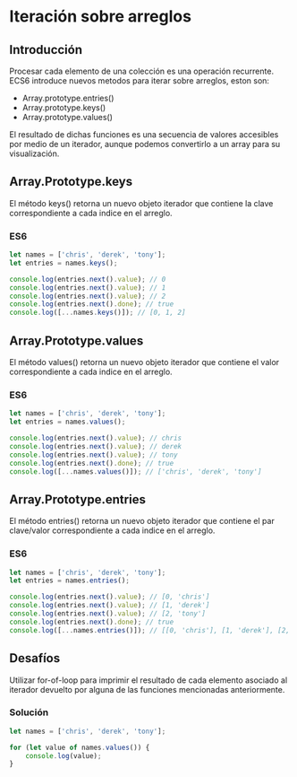 # Iteración sobre arreglos

## Introducción

Procesar cada elemento de una colección es una operación recurrente. ECS6 introduce nuevos metodos para iterar sobre arreglos, eston son:

- Array.prototype.entries()
- Array.prototype.keys()
- Array.prototype.values()

El resultado de dichas funciones es una secuencia de valores accesibles por medio de un iterador, aunque podemos convertirlo a un array para su visualización.

## Array.Prototype.keys
El método keys() retorna un nuevo objeto iterador que contiene la clave correspondiente a cada indice en el arreglo.

### ES6
```javascript
let names = ['chris', 'derek', 'tony'];
let entries = names.keys();

console.log(entries.next().value); // 0
console.log(entries.next().value); // 1
console.log(entries.next().value); // 2
console.log(entries.next().done); // true
console.log([...names.keys()]); // [0, 1, 2]
```

## Array.Prototype.values
El método values() retorna un nuevo objeto iterador que contiene el valor correspondiente a cada indice en el arreglo.

### ES6
```javascript
let names = ['chris', 'derek', 'tony'];
let entries = names.values();

console.log(entries.next().value); // chris
console.log(entries.next().value); // derek
console.log(entries.next().value); // tony
console.log(entries.next().done); // true
console.log([...names.values()]); // ['chris', 'derek', 'tony']
```

## Array.Prototype.entries
El método entries() retorna un nuevo objeto iterador que contiene el par clave/valor correspondiente a cada indice en el arreglo.

### ES6
```javascript
let names = ['chris', 'derek', 'tony'];
let entries = names.entries();

console.log(entries.next().value); // [0, 'chris']
console.log(entries.next().value); // [1, 'derek']
console.log(entries.next().value); // [2, 'tony']
console.log(entries.next().done); // true
console.log([...names.entries()]); // [[0, 'chris'], [1, 'derek'], [2, 'tony']]
```

## Desafíos
Utilizar for-of-loop para imprimir el resultado de cada elemento asociado al iterador devuelto por alguna de las funciones mencionadas anteriormente.

### Solución
```javascript
let names = ['chris', 'derek', 'tony'];

for (let value of names.values()) {
	console.log(value);
}
```

